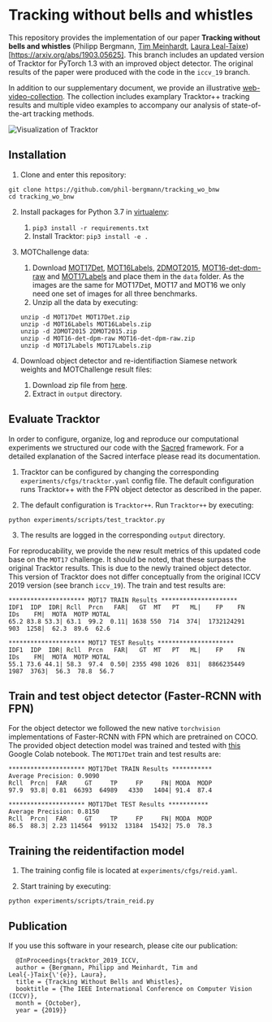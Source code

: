 # Tracking without bells and whistles

This repository provides the implementation of our paper **Tracking without bells and whistles** (Philipp Bergmann, [Tim Meinhardt](https://dvl.in.tum.de/team/meinhardt/), [Laura Leal-Taixe](https://dvl.in.tum.de/team/lealtaixe/)) [https://arxiv.org/abs/1903.05625]. This branch includes an updated version of Tracktor for PyTorch 1.3 with an improved object detector. The original results of the paper were produced with the code in the `iccv_19` branch.

In addition to our supplementary document, we provide an illustrative [web-video-collection](https://vision.in.tum.de/webshare/u/meinhard/tracking_wo_bnw-supp_video_collection.zip). The collection includes examplary Tracktor++ tracking results and multiple video examples to accompany our analysis of state-of-the-art tracking methods.

![Visualization of Tracktor](data/method_vis_standalone.png)

## Installation

1. Clone and enter this repository:
  ```
  git clone https://github.com/phil-bergmann/tracking_wo_bnw
  cd tracking_wo_bnw
  ```

2. Install packages for Python 3.7 in [virtualenv](https://uoa-eresearch.github.io/eresearch-cookbook/recipe/2014/11/26/python-virtual-env/):
    1. `pip3 install -r requirements.txt`
    2. Install Tracktor: `pip3 install -e .`

3. MOTChallenge data:
    1. Download [MOT17Det](https://motchallenge.net/data/MOT17Det.zip), [MOT16Labels](https://motchallenge.net/data/MOT16Labels.zip), [2DMOT2015](https://motchallenge.net/data/2DMOT2015.zip), [MOT16-det-dpm-raw](https://motchallenge.net/data/MOT16-det-dpm-raw.zip) and [MOT17Labels](https://motchallenge.net/data/MOT17Labels.zip) and place them in the `data` folder. As the images are the same for MOT17Det, MOT17 and MOT16 we only need one set of images for all three benchmarks.
    2. Unzip all the data by executing:
    ```
    unzip -d MOT17Det MOT17Det.zip
    unzip -d MOT16Labels MOT16Labels.zip
    unzip -d 2DMOT2015 2DMOT2015.zip
    unzip -d MOT16-det-dpm-raw MOT16-det-dpm-raw.zip
    unzip -d MOT17Labels MOT17Labels.zip
    ```

4. Download object detector and re-identifiaction Siamese network weights and MOTChallenge result files:
    1. Download zip file from [here](https://vision.in.tum.de/webshare/u/meinhard/tracking_wo_bnw-output_v2.zip).
    2. Extract in `output` directory.

## Evaluate Tracktor
In order to configure, organize, log and reproduce our computational experiments we structured our code with the [Sacred](http://sacred.readthedocs.io/en/latest/index.html) framework. For a detailed explanation of the Sacred interface please read its documentation.

1. Tracktor can be configured by changing the corresponding `experiments/cfgs/tracktor.yaml` config file. The default configuration runs Tracktor++ with the FPN object detector as described in the paper.

2. The default configuration is `Tracktor++`. Run `Tracktor++` by executing:

  ```
  python experiments/scripts/test_tracktor.py
  ```

3. The results are logged in the corresponding `output` directory.

For reproducability, we provide the new result metrics of this updated code base on the `MOT17` challenge. It should be noted, that these surpass the original Tracktor results. This is due to the newly trained object detector. This version of Tracktor does not differ conceptually from the original ICCV 2019 version (see branch `iccv_19`). The train and test results are:

```
********************* MOT17 TRAIN Results *********************
IDF1  IDP  IDR| Rcll  Prcn   FAR|   GT  MT   PT   ML|    FP    FN   IDs    FM|  MOTA  MOTP MOTAL
65.2 83.8 53.3| 63.1  99.2  0.11| 1638 550  714  374|  1732124291   903  1258|  62.3  89.6  62.6

********************* MOT17 TEST Results *********************
IDF1  IDP  IDR| Rcll  Prcn   FAR|   GT  MT   PT   ML|    FP    FN   IDs    FM|  MOTA  MOTP MOTAL
55.1 73.6 44.1| 58.3  97.4  0.50| 2355 498 1026  831|  8866235449  1987  3763|  56.3  78.8  56.7
```

## Train and test object detector (Faster-RCNN with FPN)

For the object detector we followed the new native `torchvision` implementations of Faster-RCNN with FPN which are pretrained on COCO. The provided object detection model was trained and tested with [this](https://colab.research.google.com/drive/1_arNo-81SnqfbdtAhb3TBSU5H0JXQ0_1) Google Colab notebook. The `MOT17Det` train and test results are:

```
********************* MOT17Det TRAIN Results ***********
Average Precision: 0.9090
Rcll  Prcn|  FAR     GT     TP     FP     FN| MODA  MODP
97.9  93.8| 0.81  66393  64989   4330   1404| 91.4  87.4

********************* MOT17Det TEST Results ***********
Average Precision: 0.8150
Rcll  Prcn|  FAR     GT     TP     FP     FN| MODA  MODP
86.5  88.3| 2.23 114564  99132  13184  15432| 75.0  78.3
```

## Training the reidentifaction model

1. The training config file is located at `experiments/cfgs/reid.yaml`.

2. Start training by executing:
  ```
  python experiments/scripts/train_reid.py
  ```

## Publication
 If you use this software in your research, please cite our publication:

```
  @InProceedings{tracktor_2019_ICCV,
  author = {Bergmann, Philipp and Meinhardt, Tim and Leal{-}Taix{\'{e}}, Laura},
  title = {Tracking Without Bells and Whistles},
  booktitle = {The IEEE International Conference on Computer Vision (ICCV)},
  month = {October},
  year = {2019}}
```
